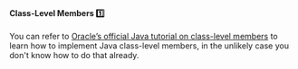 <link rel="stylesheet" href="{{baseUrl}}/css/textbook.css">

<div class="website-content">

<div id="title">

#### Class-Level Members :one:

</div>

<div id="body">

You can refer to [Oracle’s official Java tutorial on class-level members](https://docs.oracle.com/javase/tutorial/java/javaOO/classvars.html) to learn how to implement Java class-level members, in the unlikely case you don't know how to do that already. 

</div>

<div id="extras">
<div>

</div>
